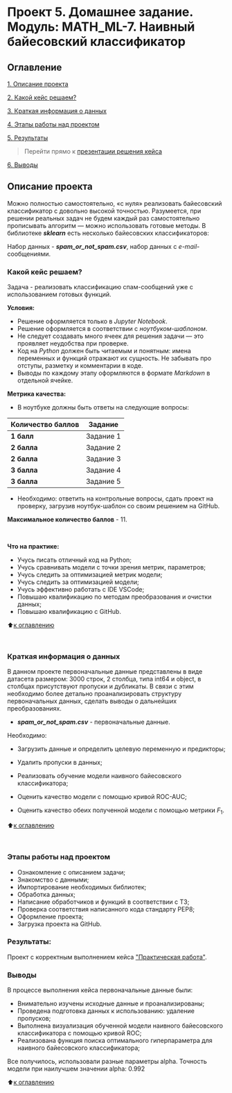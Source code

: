 # Проект 5. Домашнее задание. Модуль: MATH_ML-7. Наивный байесовский классификатор

## Оглавление
[1. Описание проекта](https://github.com/dushaelena1319/data_science/blob/main/project_5/README.md#Описание-проекта#Описание-проекта)

[2. Какой кейс решаем?](https://github.com/dushaelena1319/data_science/blob/main/project_5/README.md#Описание-проекта#Какой-кейс-решаем)

[3. Краткая информация о данных](https://github.com/dushaelena1319/data_science/blob/main/project_5/README.md#Описание-проекта#Краткая-информация-о-данных)

[4. Этапы работы над проектом](https://github.com/dushaelena1319/data_science/blob/main/project_5/README.md#Описание-проекта#Этапы-работы-над-проектом)

[5. Результаты](https://github.com/dushaelena1319/data_science/blob/main/project_5/README.md#Описание-проекта#Результаты)

  > Перейти прямо к [презентации решения кейса](https://github.com/dushaelena1319/data_science/blob/main/project_2/README.md#Описание-проекта/project/HW-12.ipynb)

[6. Выводы](https://github.com/dushaelena1319/data_science/blob/main/project_5/README.md#Описание-проекта#Выводы)  

## Описание проекта
Можно полностью самостоятельно, «с нуля» реализовать байесовский классификатор с довольно высокой точностью. Разумеется, при решении реальных задач не будем каждый раз самостоятельно прописывать алгоритм — можно использовать готовые методы. В библиотеке ***sklearn*** есть несколько байесовских классификаторов:

Набор данных - ***spam_or_not_spam.csv***, набор данных с *e-mail*-сообщениями.

### Какой кейс решаем?
Задача - реализовать классификацию спам-сообщений уже с использованием готовых функций.

**Условия:**
- Решение оформляется только в *Jupyter Notebook*.
- Решение оформляется в соответствии с *ноутбуком-шаблоном*.
- Не следует создавать много ячеек для решения задачи — это проявляет неудобства при проверке.
- Код на *Python* должен быть читаемым и понятным: имена переменных и функций отражают их сущность. Не забывать про отступы, разметку и комментарии в коде.
- Выводы по каждому этапу оформляются в формате *Markdown* в отдельной ячейке.

**Метрика качества:**
* В ноутбуке должны быть ответы на следующие вопросы:
<!-- <table>
  <tbody>
    <tr style="vertical-align:middle">
      <td style="background-color: #2e765e; color: white; font-weight: bold">2 балла</td>
      <td style="align:left">Правильность решения задач, логичность построения запросов</td>
    </tr>
    <tr>
      <td style="background-color: #2e765e; color: white; font-weight: bold">2 балла</td>
      <td style="align:left">Читабельность и верное форматирование запросов и кода на Python, наличие комментариев в запросах;<br>Аккуратность оформления решения</td>
    </tr>
    <tr>
      <td style="background-color: #2e765e; color: white; font-weight: bold">2 балла</td>
      <td style="align:left">Логичность и полнота выводов</td>
    </tr>
    <tr>
      <td style="background-color: #2e765e; color: white; font-weight: bold">2 балла</td>
      <td style="align:left">Дополнительные исследования данных</td>
    </tr>
  </tbody>
</table> -->

| **Количество баллов** | **Задание** |
| --- | --- |
| **1 балл** | Задание 1 |
| **2 балла** | Задание 2 |
| **2 балла** | Задание 3 |
| **3 балла** | Задание 4 |
| **3 балла** | Задание 5 |

* Необходимо: ответить на контрольные вопросы, сдать проект на проверку, загрузив ноутбук-шаблон со своим решением на GitHub.

**Максимальное количество баллов** - 11.

<br>

**Что на практике:**
-   Учусь писать отличный код на Python;
-   Учусь сравнивать модели с точки зрения метрик, параметров;
-   Учусь следить за оптимизацией метрик модели;
-   Учусь следить за оптимизацией модели;
-   Учусь эффективно работать с IDE VSCode;
-   Повышаю квалификацию по методам преобразования и очистки данных; 
-   Повышаю квалификацию с GitHub.

:arrow_up:[к оглавлению](https://github.com/dushaelena1319/data_science/blob/main/project_5/README.md#Описание-проекта#Оглавление)

<br>

### Краткая информация о данных

В данном проекте первоначальные данные представлены в виде датасета размером: 3000 строк, 2 столбца, типа int64 и object, в столбцах присутствуют пропуски и дубликаты. В связи с этим необходимо более детально проанализировать структуру первоначальных данных, сделать выводы о дальнейших преобразованиях.

* ***spam_or_not_spam.csv*** - первоначальные данные.

Необходимо: 

* Загрузить данные и определить целевую переменную и предикторы;

* Удалить пропуски в данных;

* Реализовать обучение модели наивного байесовского классификатора;

* Оценить качество модели с помощью кривой ROC-AUC;

* Оценить качество обеих полученной модели с помощью метрики  $F_1$.

:arrow_up:[к оглавлению](https://github.com/dushaelena1319/data_science/blob/main/project_5/README.md#Описание-проекта#Оглавление)

<br>

### Этапы работы над проектом
- Ознакомление с описанием задачи;
- Знакомство с данными;
- Импортирование необходимых библиотек;
- Обработка данных;
- Написание обработчиков и функций в соответствии с ТЗ;
- Проверка соответствия написанного кода стандарту PEP8;
- Оформление проекта;
- Загрузка проекта на GitHub.

### Результаты:

Проект c корректным выполнением кейса ["Практическая работа"](https://github.com/dushaelena1319/data_science/blob/main/project_5/README.md#Описание-проекта/project/HW-12.ipynb).

### Выводы
В процессе выполнения кейса первоначальные данные были:
* Внимательно изучены исходные данные и проанализированы;
* Проведена подготовка данных к использованию: удаление пропусков;
* Выполнена визуализация обученной модели наивного байесовского классификатора с помощью кривой ROC;
* Реализована функция поиска оптимального гиперпараметра для наивного байесовского классификатора;

Все получилось, использовали разные параметры alpha.
Точность модели при наилучшем значении alpha: 0.992

:arrow_up:[к оглавлению](https://github.com/dushaelena1319/data_science/blob/main/project_2/README.md#Описание-проекта#Оглавление)
